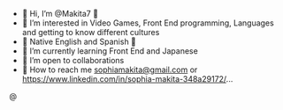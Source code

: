 - 👋 Hi, I’m @Makita7 👧
- 👀 I’m interested in Video Games, Front End programming, Languages and getting to know different cultures
- 📢 Native English and Spanish 👅
- 🌱 I’m currently learning Front End and Japanese
- 💞️ I’m open to collaborations 
- 📲 How to reach me sophiamakita@gmail.com or https://www.linkedin.com/in/sophia-makita-348a29172/...

<!---
Makita7/Makita7 is a ✨ special ✨ repository because its `README.md` (this file) appears on your GitHub profile.
You can click the Preview link to take a look at your changes.
--->
@<i class="fab fa-react"></i>  
